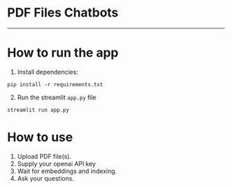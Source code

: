 # PDF Files Chatbots 
---

# How to run the app

1. Install dependencies:

```
pip install -r requirements.txt

```


2. Run the streamlit `app.py` file

```
streamlit run app.py

```

# How to use

1. Upload PDF file(s).
2. Supply your openai API key
3. Wait for embeddings and indexing.
4. Ask your questions.
